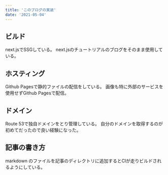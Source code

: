 ```yaml
---
title: 'このブログの実装'
date: '2021-05-04'
---
```


## ビルド
next.jsでSSGしている。
next.jsのチュートリアルのブログをそのまま使用している。

## ホスティング
Github Pagesで静的ファイルの配信をしている。
画像も特に外部のサービスを使用せずGithub Pagesで配信。

## ドメイン
Route 53で独自ドメインをとり管理している。
自分のドメインを取得するのが初めてだったので良い経験になった。

## 記事の書き方
markdown のファイルを記事のディレクトリに追加するとCIが走りビルドされるようにしている。